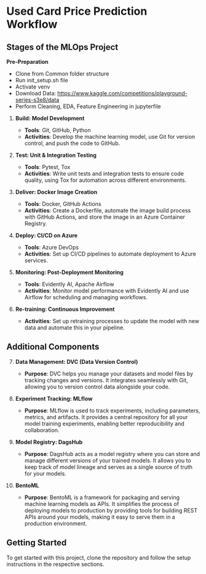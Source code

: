 # Used Card Price Prediction Workflow

## Stages of the MLOps Project

**Pre-Preparation**

- Clone from Common folder structure
- Run init_setup.sh file
- Activate venv
- Download Data: https://www.kaggle.com/competitions/playground-series-s3e8/data
- Perform Cleaning, EDA, Feature Engineering in jupyterfile






1. **Build: Model Development**
   - **Tools**: Git, GitHub, Python
   - **Activities**: Develop the machine learning model, use Git for version control, and push the code to GitHub.

2. **Test: Unit & Integration Testing**
   - **Tools**: Pytest, Tox
   - **Activities**: Write unit tests and integration tests to ensure code quality, using Tox for automation across different environments.

3. **Deliver: Docker Image Creation**
   - **Tools**: Docker, GitHub Actions
   - **Activities**: Create a Dockerfile, automate the image build process with GitHub Actions, and store the image in an Azure Container Registry.

4. **Deploy: CI/CD on Azure**
   - **Tools**: Azure DevOps
   - **Activities**: Set up CI/CD pipelines to automate deployment to Azure services.

5. **Monitoring: Post-Deployment Monitoring**
   - **Tools**: Evidently AI, Apache Airflow
   - **Activities**: Monitor model performance with Evidently AI and use Airflow for scheduling and managing workflows.

6. **Re-training: Continuous Improvement**
   - **Activities**: Set up retraining processes to update the model with new data and automate this in your pipeline.

## Additional Components

7. **Data Management: DVC (Data Version Control)**
   - **Purpose**: DVC helps you manage your datasets and model files by tracking changes and versions. It integrates seamlessly with Git, allowing you to version control data alongside your code.

8. **Experiment Tracking: MLflow**
   - **Purpose**: MLflow is used to track experiments, including parameters, metrics, and artifacts. It provides a central repository for all your model training experiments, enabling better reproducibility and collaboration.

9. **Model Registry: DagsHub**
   - **Purpose**: DagsHub acts as a model registry where you can store and manage different versions of your trained models. It allows you to keep track of model lineage and serves as a single source of truth for your models.

10. **BentoML**
    - **Purpose**: BentoML is a framework for packaging and serving machine learning models as APIs. It simplifies the process of deploying models to production by providing tools for building REST APIs around your models, making it easy to serve them in a production environment.

## Getting Started
To get started with this project, clone the repository and follow the setup instructions in the respective sections.